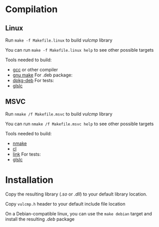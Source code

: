 # Compilation

## Linux

Run `make -f Makefile.linux` to build *vulcmp* library

You can run `make -f Makefile.linux help` to see other possible targets 

Tools needed to build:
- [gcc](https://gcc.gnu.org/) or other compiler
- [gnu make](https://www.geeksforgeeks.org/linux-make-command/)
For .deb package:
- [dpkg-deb](https://man7.org/linux/man-pages/man1/dpkg-deb.1.html)
For tests:
- [glslc](https://github.com/google/shaderc)

## MSVC

Run `nmake /f Makefile.msvc` to build *vulcmp* library

You can run `nmake /f Makefile.msvc help` to see other possible targets

Tools needed to build:
- [nmake](https://learn.microsoft.com/en-us/cpp/build/reference/nmake-reference?view=msvc-170)
- [cl](https://learn.microsoft.com/en-us/cpp/build/reference/compiler-options?view=msvc-170)
- [link](https://learn.microsoft.com/en-us/cpp/build/reference/linker-options?view=msvc-170)
For tests:
- [glslc](https://github.com/google/shaderc)

# Installation

Copy the resulting library (*.so* or *.dll*) to your default library location.

Copy `vulcmp.h` header to your default include file location

On a Debian-compatible linux, you can use the `make debian` target and install the resulting *.deb* package
